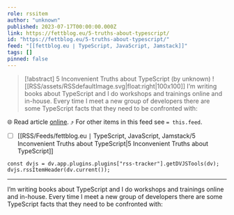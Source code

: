 ```yaml
---
role: rssitem
author: "unknown"
published: 2023-07-17T00:00:00.000Z
link: https://fettblog.eu/5-truths-about-typescript/
id: "https://fettblog.eu/5-truths-about-typescript/"
feed: "[[fettblog․eu ∣ TypeScript, JavaScript, Jamstack]]"
tags: []
pinned: false
---
```


> [!abstract] 5 Inconvenient Truths about TypeScript (by unknown)
> ![[RSS/assets/RSSdefaultImage.svg|float:right|100x100]] I’m writing books about TypeScript and I do workshops and trainings online and in-house. Every time I meet a new group of developers there are some TypeScript facts that they need to be confronted with:

🌐 Read article [online](https://fettblog.eu/5-truths-about-typescript/). ⤴ For other items in this feed see `= this.feed`.

- [ ] [[RSS/Feeds/fettblog․eu ∣ TypeScript, JavaScript, Jamstack/5 Inconvenient Truths about TypeScript|5 Inconvenient Truths about TypeScript]]

~~~dataviewjs
const dvjs = dv.app.plugins.plugins["rss-tracker"].getDVJSTools(dv);
dvjs.rssItemHeader(dv.current());
~~~

- - -
I’m writing books about TypeScript and I do workshops and trainings online and in-house. Every time I meet a new group of developers there are some TypeScript facts that they need to be confronted with: